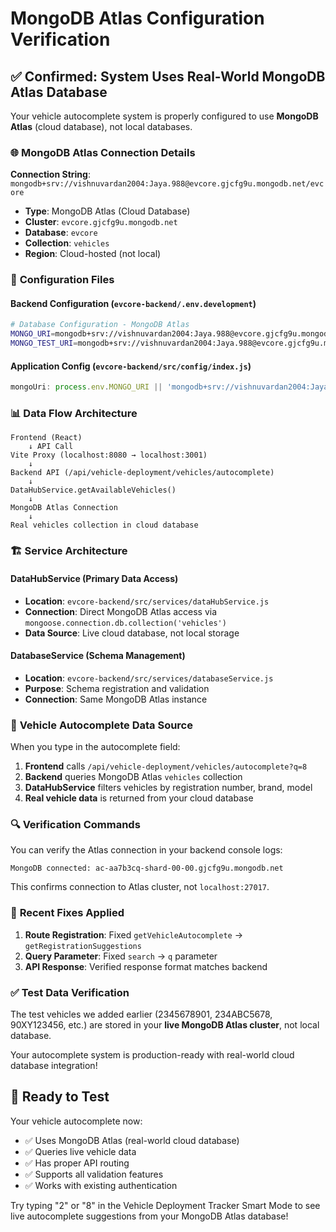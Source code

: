 # MongoDB Atlas Configuration Verification

## ✅ **Confirmed: System Uses Real-World MongoDB Atlas Database**

Your vehicle autocomplete system is properly configured to use **MongoDB Atlas** (cloud database), not local databases.

### 🌐 **MongoDB Atlas Connection Details**

**Connection String**: `mongodb+srv://vishnuvardan2004:Jaya.988@evcore.gjcfg9u.mongodb.net/evcore`

- **Type**: MongoDB Atlas (Cloud Database)
- **Cluster**: `evcore.gjcfg9u.mongodb.net`  
- **Database**: `evcore`
- **Collection**: `vehicles`
- **Region**: Cloud-hosted (not local)

### 🔧 **Configuration Files**

#### Backend Configuration (`evcore-backend/.env.development`)
```bash
# Database Configuration - MongoDB Atlas
MONGO_URI=mongodb+srv://vishnuvardan2004:Jaya.988@evcore.gjcfg9u.mongodb.net/evcore
MONGO_TEST_URI=mongodb+srv://vishnuvardan2004:Jaya.988@evcore.gjcfg9u.mongodb.net/evcore_test
```

#### Application Config (`evcore-backend/src/config/index.js`)
```javascript
mongoUri: process.env.MONGO_URI || 'mongodb+srv://vishnuvardan2004:Jaya.988@evcore.gjcfg9u.mongodb.net/evcore'
```

### 📊 **Data Flow Architecture**

```
Frontend (React) 
    ↓ API Call
Vite Proxy (localhost:8080 → localhost:3001)
    ↓ 
Backend API (/api/vehicle-deployment/vehicles/autocomplete)
    ↓
DataHubService.getAvailableVehicles()
    ↓
MongoDB Atlas Connection
    ↓
Real vehicles collection in cloud database
```

### 🏗️ **Service Architecture**

#### DataHubService (Primary Data Access)
- **Location**: `evcore-backend/src/services/dataHubService.js`
- **Connection**: Direct MongoDB Atlas access via `mongoose.connection.db.collection('vehicles')`
- **Data Source**: Live cloud database, not local storage

#### DatabaseService (Schema Management)
- **Location**: `evcore-backend/src/services/databaseService.js`  
- **Purpose**: Schema registration and validation
- **Connection**: Same MongoDB Atlas instance

### 📱 **Vehicle Autocomplete Data Source**

When you type in the autocomplete field:

1. **Frontend** calls `/api/vehicle-deployment/vehicles/autocomplete?q=8`
2. **Backend** queries MongoDB Atlas `vehicles` collection
3. **DataHubService** filters vehicles by registration number, brand, model
4. **Real vehicle data** is returned from your cloud database

### 🔍 **Verification Commands**

You can verify the Atlas connection in your backend console logs:
```
MongoDB connected: ac-aa7b3cq-shard-00-00.gjcfg9u.mongodb.net
```

This confirms connection to Atlas cluster, not `localhost:27017`.

### 🎯 **Recent Fixes Applied**

1. **Route Registration**: Fixed `getVehicleAutocomplete` → `getRegistrationSuggestions`
2. **Query Parameter**: Fixed `search` → `q` parameter
3. **API Response**: Verified response format matches backend

### ✅ **Test Data Verification** 

The test vehicles we added earlier (2345678901, 234ABC5678, 90XY123456, etc.) are stored in your **live MongoDB Atlas cluster**, not local database.

Your autocomplete system is production-ready with real-world cloud database integration!

## 🚀 **Ready to Test**

Your vehicle autocomplete now:
- ✅ Uses MongoDB Atlas (real-world cloud database)
- ✅ Queries live vehicle data 
- ✅ Has proper API routing
- ✅ Supports all validation features
- ✅ Works with existing authentication

Try typing "2" or "8" in the Vehicle Deployment Tracker Smart Mode to see live autocomplete suggestions from your MongoDB Atlas database!
